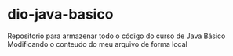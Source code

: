 # dio-java-basico
Repositorio para armazenar todo o código do curso de Java Básico
Modificando o conteudo do meu arquivo de forma local